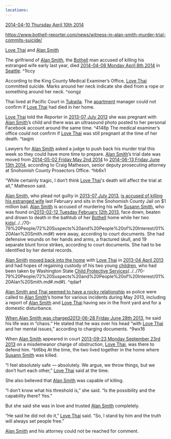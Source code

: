 ```yaml
---
locations: 
---
```


[2014-04-10 Thursday April 10th 2014](../../10-19%20Case%20Dates/13%20Investigation%20Dates/2014-04-10%20Thursday%20April%2010th%202014.md)

https://www.bothell-reporter.com/news/witness-in-alan-smith-murder-trial-commits-suicide/

 
[Love Thai](../../70-79%20People/73%20Family%20and%20Friends/02%20Love%20Thai.md) and [Alan Smith](../../70-79%20People/72%20Suspects%20and%20People%20of%20Interest/01%20Alan%20Smith.md)

The girlfriend of [Alan Smith](../../70-79%20People/72%20Suspects%20and%20People%20of%20Interest/01%20Alan%20Smith.md), the [Bothell](../../50-59%20Investigation/52%20Key%20Locations/04%20Bothell.md) man accused of killing his estranged wife early last year, died [2014-04-08 Monday April 8th 2014](../../10-19%20Case%20Dates/13%20Investigation%20Dates/2014-04-08%20Monday%20April%208th%202014.md) in [Seattle](geo:47.6038321,-122.330062). ^1lccy

According to the King County Medical Examiner’s Office, [Love Thai](../../70-79%20People/73%20Family%20and%20Friends/02%20Love%20Thai.md) committed suicide.
Marks around her neck indicate she died from a rope or something around her neck. ^oongz

Thai lived at Pacific Court in [Tukwila](geo:47.4627356,-122.2559156). The [apartment](../../50-59%20Investigation/52%20Key%20Locations/05%20Apartment.md) manager could not confirm if [Love Thai](../../70-79%20People/73%20Family%20and%20Friends/02%20Love%20Thai.md) had died in her home.

[Love Thai](../../70-79%20People/73%20Family%20and%20Friends/02%20Love%20Thai.md) told the _Reporter_ in [2013-07 July 2013](../../10-19%20Case%20Dates/13%20Investigation%20Dates/2013-07%20July%202013.md) she was pregnant with [Alan Smith](../../70-79%20People/72%20Suspects%20and%20People%20of%20Interest/01%20Alan%20Smith.md)’s child and there was an ultrasound photo posted to her personal Facebook account around the same time. ^4148p
The medical examiner’s office could not confirm if [Love Thai](../../70-79%20People/73%20Family%20and%20Friends/02%20Love%20Thai.md)  was still pregnant at the time of her death. ^taqjm

Lawyers for [Alan Smith](../../70-79%20People/72%20Suspects%20and%20People%20of%20Interest/01%20Alan%20Smith.md) asked a judge to push back his murder trial this week so they could have more time to prepare.
[Alan Smith](../../70-79%20People/72%20Suspects%20and%20People%20of%20Interest/01%20Alan%20Smith.md)’s trial date was moved from [2014-05-02 Friday May 2nd 2014](../../10-19%20Case%20Dates/13%20Investigation%20Dates/2014-05-02%20Friday%20May%202nd%202014.md) to [2014-06-13 Friday June 13th 2014](../../10-19%20Case%20Dates/13%20Investigation%20Dates/2014-06-13%20Friday%20June%2013th%202014.md), according to Craig Matheson, senior deputy prosecuting attorney at Snohomish County Prosectors Office. ^hb6x1

“While certainly tragic, I don’t think [Love Thai](../../70-79%20People/73%20Family%20and%20Friends/02%20Love%20Thai.md)'s death will affect the trial at all,” Matheson said.

[Alan Smith](../../70-79%2520People/72%2520Suspects%2520and%2520People%2520of%2520Interest/01%2520Alan%2520Smith.md.md#.md#), who plead not guilty in [2013-07 July 2013](../../10-19%20Case%20Dates/13%20Investigation%20Dates/2013-07%20July%202013.md), [is accused of killing his estranged wife](http://www.bothell-reporter.com/news/194405941.html) last February and sits in the Snohomish County Jail on $1 million bail. [Alan Smith](../../70-79%2520People/72%2520Suspects%2520and%2520People%2520of%2520Interest/01%2520Alan%2520Smith.md.md#.md#) is accused of murdering his wife [Susann Smith](../../70-79%20People/71%20Victim(s)/01%20Susann%20Smith.md), who was found on[2013-02-12 Tuesday February 12th 2013](../../10-19%20Case%20Dates/12%20Crime%20Dates/2013-02-12%20Tuesday%20February%2012th%202013.md), face down, beaten and drown to death in the bathtub of her [Bothell](../../50-59%20Investigation/52%20Key%20Locations/04%20Bothell.md) home while her two [kids](../../70-79%20People/73%20Family%20and%20Friends/07%20Children.md)(../../70-79%20People/72%20Suspects%20and%20People%20of%20Interest/01%20Alan%20Smith.md#) were away, according to court documents. She had defensive wounds on her hands and arms, a fractured skull, and 19 separate blunt force strikes, according to court documents. She had to be identified by her dental records.

[Alan Smith](../../70-79%2520People/72%2520Suspects%2520and%2520People%2520of%2520Interest/01%2520Alan%2520Smith.md.md#.md#) [moved back into the home](http://www.bothell-reporter.com/news/204131081.html) with [Love Thai](../../70-79%20People/73%20Family%20and%20Friends/02%20Love%20Thai.md) in [2013-04 April 2013](../../10-19%20Case%20Dates/13%20Investigation%20Dates/2013-04%20April%202013.md) and had hopes of regaining custody of his two young [children](../../70-79%20People/73%20Family%20and%20Friends/07%20Children.md), who had been taken by Washington State [Child Protective Services](../../70-79%20People/75%20Police%20and%20Detectives/08%20CPS.md)(../../70-79%20People/72%20Suspects%20and%20People%20of%20Interest/01%20Alan%20Smith.md#.md#). ^qdarf

[Alan Smith and Thai seemed to have a rocky relationship](http://www.bothell-reporter.com/news/208901791.html) as police were called to [Alan Smith](../../70-79%2520People/72%2520Suspects%2520and%2520People%2520of%2520Interest/01%2520Alan%2520Smith.md.md#.md#)’s home for various incidents during May 2013, including a report of [Alan Smith](../../70-79%20People/72%20Suspects%20and%20People%20of%20Interest/01%20Alan%20Smith.md) and [Love Thai](../../70-79%20People/73%20Family%20and%20Friends/02%20Love%20Thai.md) having sex in the front yard and for a domestic disturbance.

[When Alan Smith was charged](http://www.bothell-reporter.com/news/213571071.html)[2013-06-28 Friday June 28th 2013](../../10-19%20Case%20Dates/13%20Investigation%20Dates/2013-06-28%20Friday%20June%2028th%202013.md), he said his life was in “chaos.” He stated that he was over his head “with [Love Thai](../../70-79%20People/73%20Family%20and%20Friends/02%20Love%20Thai.md) and her mental issues,” according to charging documents. ^9wx16

When [Alan Smith](../../70-79%2520People/72%2520Suspects%2520and%2520People%2520of%2520Interest/01%2520Alan%2520Smith.md.md#.md#) appeared in court [2013-09-23 Monday September 23rd 2013](../../10-19%20Case%20Dates/13%20Investigation%20Dates/2013-09-23%20Monday%20September%2023rd%202013.md) on a misdemeanor charge of obstruction, [Love Thai](../../70-79%20People/73%20Family%20and%20Friends/02%20Love%20Thai.md), was there to defend him. ^bt6bq
At the time, the two lived together in the home where [Susann Smith](../../70-79%20People/71%20Victim(s)/01%20Susann%20Smith.md) was killed.

“I feel absolutely safe — absolutely. We argue, we throw things, but we don’t hurt each other,” [Love Thai](../../70-79%20People/73%20Family%20and%20Friends/02%20Love%20Thai.md) said at the time.

She also believed that [Alan Smith](../../70-79%20People/72%20Suspects%20and%20People%20of%20Interest/01%20Alan%20Smith.md) was capable of killing.

“I don’t know what his threshold is,” she said. “Is the possibility and the capability there? Yes.”

But she said she was in love and trusted [Alan Smith](../../70-79%20People/72%20Suspects%20and%20People%20of%20Interest/01%20Alan%20Smith.md) completely.

“He said he did not do it,” [Love Thai](../../70-79%20People/73%20Family%20and%20Friends/02%20Love%20Thai.md) said. “So, I stand by him and the truth will always set people free.”

[Alan Smith](../../70-79%20People/72%20Suspects%20and%20People%20of%20Interest/01%20Alan%20Smith.md) and his attorney could not be reached for comment.